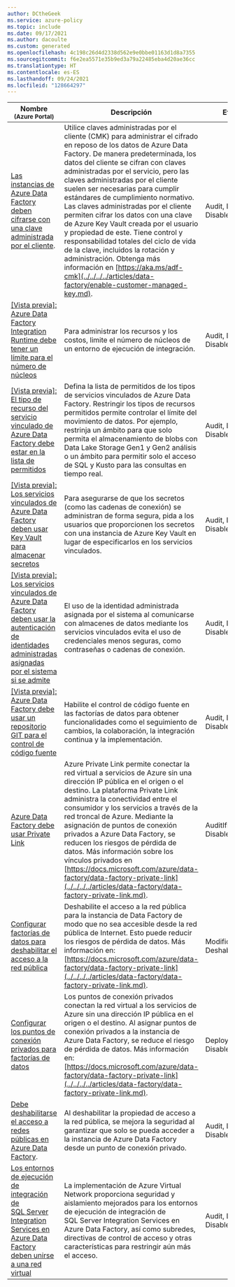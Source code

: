 ```yaml
---
author: DCtheGeek
ms.service: azure-policy
ms.topic: include
ms.date: 09/17/2021
ms.author: dacoulte
ms.custom: generated
ms.openlocfilehash: 4c198c26d4d2338d562e9e0bbe01163d1d8a7355
ms.sourcegitcommit: f6e2ea5571e35b9ed3a79a22485eba4d20ae36cc
ms.translationtype: HT
ms.contentlocale: es-ES
ms.lasthandoff: 09/24/2021
ms.locfileid: "128664297"
---
```

|Nombre<br /><sub>(Azure Portal)</sub> |Descripción |Efectos |Versión<br /><sub>(GitHub)</sub> |
|---|---|---|---|
|[Las instancias de Azure Data Factory deben cifrarse con una clave administrada por el cliente](https://portal.azure.com/#blade/Microsoft_Azure_Policy/PolicyDetailBlade/definitionId/%2Fproviders%2FMicrosoft.Authorization%2FpolicyDefinitions%2F4ec52d6d-beb7-40c4-9a9e-fe753254690e). |Utilice claves administradas por el cliente (CMK) para administrar el cifrado en reposo de los datos de Azure Data Factory. De manera predeterminada, los datos del cliente se cifran con claves administradas por el servicio, pero las claves administradas por el cliente suelen ser necesarias para cumplir estándares de cumplimiento normativo. Las claves administradas por el cliente permiten cifrar los datos con una clave de Azure Key Vault creada por el usuario y propiedad de este. Tiene control y responsabilidad totales del ciclo de vida de la clave, incluidos la rotación y administración. Obtenga más información en [https://aka.ms/adf-cmk](../../../../articles/data-factory/enable-customer-managed-key.md). |Audit, Deny, Disabled |[1.0.1](https://github.com/Azure/azure-policy/blob/master/built-in-policies/policyDefinitions/Data%20Factory/DataFactory_CustomerManagedKey_Audit.json) |
|[\[Vista previa\]: Azure Data Factory Integration Runtime debe tener un límite para el número de núcleos](https://portal.azure.com/#blade/Microsoft_Azure_Policy/PolicyDetailBlade/definitionId/%2Fproviders%2FMicrosoft.Authorization%2FpolicyDefinitions%2F85bb39b5-2f66-49f8-9306-77da3ac5130f) |Para administrar los recursos y los costos, limite el número de núcleos de un entorno de ejecución de integración. |Audit, Deny, Disabled |[1.0.0-preview](https://github.com/Azure/azure-policy/blob/master/built-in-policies/policyDefinitions/Data%20Factory/IR_Core_Count_Exceeds_Audit.json) |
|[\[Vista previa\]: El tipo de recurso del servicio vinculado de Azure Data Factory debe estar en la lista de permitidos](https://portal.azure.com/#blade/Microsoft_Azure_Policy/PolicyDetailBlade/definitionId/%2Fproviders%2FMicrosoft.Authorization%2FpolicyDefinitions%2F6809a3d0-d354-42fb-b955-783d207c62a8) |Defina la lista de permitidos de los tipos de servicios vinculados de Azure Data Factory. Restringir los tipos de recursos permitidos permite controlar el límite del movimiento de datos. Por ejemplo, restrinja un ámbito para que solo permita el almacenamiento de blobs con Data Lake Storage Gen1 y Gen2 análisis o un ámbito para permitir solo el acceso de SQL y Kusto para las consultas en tiempo real. |Audit, Deny, Disabled |[1.0.0-preview](https://github.com/Azure/azure-policy/blob/master/built-in-policies/policyDefinitions/Data%20Factory/LinkedService_ResourceType_Audit.json) |
|[\[Vista previa\]: Los servicios vinculados de Azure Data Factory deben usar Key Vault para almacenar secretos](https://portal.azure.com/#blade/Microsoft_Azure_Policy/PolicyDetailBlade/definitionId/%2Fproviders%2FMicrosoft.Authorization%2FpolicyDefinitions%2F127ef6d7-242f-43b3-9eef-947faf1725d0) |Para asegurarse de que los secretos (como las cadenas de conexión) se administran de forma segura, pida a los usuarios que proporcionen los secretos con una instancia de Azure Key Vault en lugar de especificarlos en los servicios vinculados. |Audit, Deny, Disabled |[1.0.0-preview](https://github.com/Azure/azure-policy/blob/master/built-in-policies/policyDefinitions/Data%20Factory/LinkedService_InlineSecrets_Audit.json) |
|[\[Vista previa\]: Los servicios vinculados de Azure Data Factory deben usar la autenticación de identidades administradas asignadas por el sistema si se admite](https://portal.azure.com/#blade/Microsoft_Azure_Policy/PolicyDetailBlade/definitionId/%2Fproviders%2FMicrosoft.Authorization%2FpolicyDefinitions%2Ff78ccdb4-7bf4-4106-8647-270491d2978a) |El uso de la identidad administrada asignada por el sistema al comunicarse con almacenes de datos mediante los servicios vinculados evita el uso de credenciales menos seguras, como contraseñas o cadenas de conexión. |Audit, Deny, Disabled |[1.0.0-preview](https://github.com/Azure/azure-policy/blob/master/built-in-policies/policyDefinitions/Data%20Factory/LinkedService_All_Auth_Audit_except_MSI.json) |
|[\[Vista previa\]: Azure Data Factory debe usar un repositorio GIT para el control de código fuente](https://portal.azure.com/#blade/Microsoft_Azure_Policy/PolicyDetailBlade/definitionId/%2Fproviders%2FMicrosoft.Authorization%2FpolicyDefinitions%2F77d40665-3120-4348-b539-3192ec808307) |Habilite el control de código fuente en las factorías de datos para obtener funcionalidades como el seguimiento de cambios, la colaboración, la integración continua y la implementación. |Audit, Deny, Disabled |[1.0.0-preview](https://github.com/Azure/azure-policy/blob/master/built-in-policies/policyDefinitions/Data%20Factory/Factory_None_GIT_Audit.json) |
|[Azure Data Factory debe usar Private Link](https://portal.azure.com/#blade/Microsoft_Azure_Policy/PolicyDetailBlade/definitionId/%2Fproviders%2FMicrosoft.Authorization%2FpolicyDefinitions%2F8b0323be-cc25-4b61-935d-002c3798c6ea) |Azure Private Link permite conectar la red virtual a servicios de Azure sin una dirección IP pública en el origen o el destino. La plataforma Private Link administra la conectividad entre el consumidor y los servicios a través de la red troncal de Azure. Mediante la asignación de puntos de conexión privados a Azure Data Factory, se reducen los riesgos de pérdida de datos. Más información sobre los vínculos privados en [https://docs.microsoft.com/azure/data-factory/data-factory-private-link](../../../../articles/data-factory/data-factory-private-link.md). |AuditIfNotExists, Disabled |[1.0.0](https://github.com/Azure/azure-policy/blob/master/built-in-policies/policyDefinitions/Data%20Factory/DataFactory_PrivateEndpoints_Audit.json) |
|[Configurar factorías de datos para deshabilitar el acceso a la red pública](https://portal.azure.com/#blade/Microsoft_Azure_Policy/PolicyDetailBlade/definitionId/%2Fproviders%2FMicrosoft.Authorization%2FpolicyDefinitions%2F08b1442b-7789-4130-8506-4f99a97226a7) |Deshabilite el acceso a la red pública para la instancia de Data Factory de modo que no sea accesible desde la red pública de Internet. Esto puede reducir los riesgos de pérdida de datos. Más información en: [https://docs.microsoft.com/azure/data-factory/data-factory-private-link](../../../../articles/data-factory/data-factory-private-link.md). |Modificar, Deshabilitado |[1.0.0](https://github.com/Azure/azure-policy/blob/master/built-in-policies/policyDefinitions/Data%20Factory/DataFactory_PublicNetworkAccess_Modify.json) |
|[Configurar los puntos de conexión privados para factorías de datos](https://portal.azure.com/#blade/Microsoft_Azure_Policy/PolicyDetailBlade/definitionId/%2Fproviders%2FMicrosoft.Authorization%2FpolicyDefinitions%2F496ca26b-f669-4322-a1ad-06b7b5e41882) |Los puntos de conexión privados conectan la red virtual a los servicios de Azure sin una dirección IP pública en el origen o el destino.  Al asignar puntos de conexión privados a la instancia de Azure Data Factory, se reduce el riesgo de pérdida de datos.  Más información en: [https://docs.microsoft.com/azure/data-factory/data-factory-private-link](../../../../articles/data-factory/data-factory-private-link.md). |DeployIfNotExists, Disabled |[1.0.0](https://github.com/Azure/azure-policy/blob/master/built-in-policies/policyDefinitions/Data%20Factory/DataFactory_PrivateEndpoints_DeployIfNotExists.json) |
|[Debe deshabilitarse el acceso a redes públicas en Azure Data Factory](https://portal.azure.com/#blade/Microsoft_Azure_Policy/PolicyDetailBlade/definitionId/%2Fproviders%2FMicrosoft.Authorization%2FpolicyDefinitions%2F1cf164be-6819-4a50-b8fa-4bcaa4f98fb6). |Al deshabilitar la propiedad de acceso a la red pública, se mejora la seguridad al garantizar que solo se pueda acceder a la instancia de Azure Data Factory desde un punto de conexión privado. |Audit, Deny, Disabled |[1.0.0](https://github.com/Azure/azure-policy/blob/master/built-in-policies/policyDefinitions/Data%20Factory/DataFactory_PublicNetworkAccess_Audit.json) |
|[Los entornos de ejecución de integración de SQL Server Integration Services en Azure Data Factory deben unirse a una red virtual](https://portal.azure.com/#blade/Microsoft_Azure_Policy/PolicyDetailBlade/definitionId/%2Fproviders%2FMicrosoft.Authorization%2FpolicyDefinitions%2F0088bc63-6dee-4a9c-9d29-91cfdc848952) |La implementación de Azure Virtual Network proporciona seguridad y aislamiento mejorados para los entornos de ejecución de integración de SQL Server Integration Services en Azure Data Factory, así como subredes, directivas de control de acceso y otras características para restringir aún más el acceso. |Audit, Deny, Disabled |[2.0.0](https://github.com/Azure/azure-policy/blob/master/built-in-policies/policyDefinitions/Data%20Factory/SSISIR_JoinVirtualNetwork_Audit.json) |